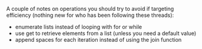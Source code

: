 A couple of notes on operations you should try to avoid if targeting efficiency (nothing new for who has been following these threads):
* enumerate lists instead of looping with for or while
* use get to retrieve elements from a list (unless you need a default value)
* append spaces for each iteration instead of using the join function